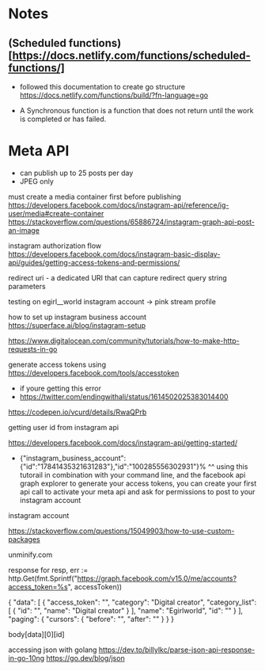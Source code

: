# Notes

(Scheduled functions) [https://docs.netlify.com/functions/scheduled-functions/]
- 


- followed this documentation to create go structure https://docs.netlify.com/functions/build/?fn-language=go


- A Synchronous function is a function that does not return until the work is completed or has failed. 

# Meta API

- can publish up to 25 posts per day
- JPEG only 


must create a media container first before publishing 
https://developers.facebook.com/docs/instagram-api/reference/ig-user/media#create-container
https://stackoverflow.com/questions/65886724/instagram-graph-api-post-an-image

instagram authorization flow 
https://developers.facebook.com/docs/instagram-basic-display-api/guides/getting-access-tokens-and-permissions/


redirect uri -  a dedicated URI that can capture redirect query string parameters

testing on egirl__world instagram account -> pink stream profile 


how to set up instagram business account 
https://superface.ai/blog/instagram-setup



https://www.digitalocean.com/community/tutorials/how-to-make-http-requests-in-go


generate access tokens using https://developers.facebook.com/tools/accesstoken
- if youre getting this error 
- https://twitter.com/endingwithali/status/1614502025383014400




https://codepen.io/vcurd/details/RwaQPrb



getting user id from instagram api

https://developers.facebook.com/docs/instagram-api/getting-started/
- {"instagram_business_account":{"id":"17841435321631283"},"id":"100285556302931"}%
^^ using this tutorail in combination with your command line, and the facebook api graph explorer to generate your access tokens, you can create your first api call to activate your meta api and ask for permissions to post to your instagram account


instagram account 

https://stackoverflow.com/questions/15049903/how-to-use-custom-packages


unminify.com 


response for 
	resp, err := http.Get(fmt.Sprintf("https://graph.facebook.com/v15.0/me/accounts?access_token=%s", accessToken))

{
    "data": [
        {
            "access_token": "",
            "category": "Digital creator",
            "category_list": [
                { "id": "", "name": "Digital creator" }
            ],
            "name": "Egirlworld",
            "id": ""
        }
    ],
    "paging": { "cursors": { "before": "", "after": "" } }
}

body[data][0][id]


accessing json with golang https://dev.to/billylkc/parse-json-api-response-in-go-10ng
https://go.dev/blog/json